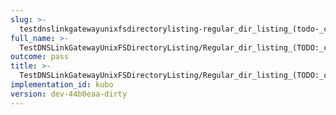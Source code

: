 ```yaml
---
slug: >-
  testdnslinkgatewayunixfsdirectorylisting-regular_dir_listing_(todo-_cleanup_kubo-specifics)_(http_proxy)-header_etag
full_name: >-
  TestDNSLinkGatewayUnixFSDirectoryListing/Regular_dir_listing_(TODO:_cleanup_Kubo-specifics)_(HTTP_proxy)/Header_Etag
outcome: pass
title: >-
  TestDNSLinkGatewayUnixFSDirectoryListing/Regular_dir_listing_(TODO:_cleanup_Kubo-specifics)_(HTTP_proxy)/Header_Etag
implementation_id: kubo
version: dev-44b0eaa-dirty
---
```


